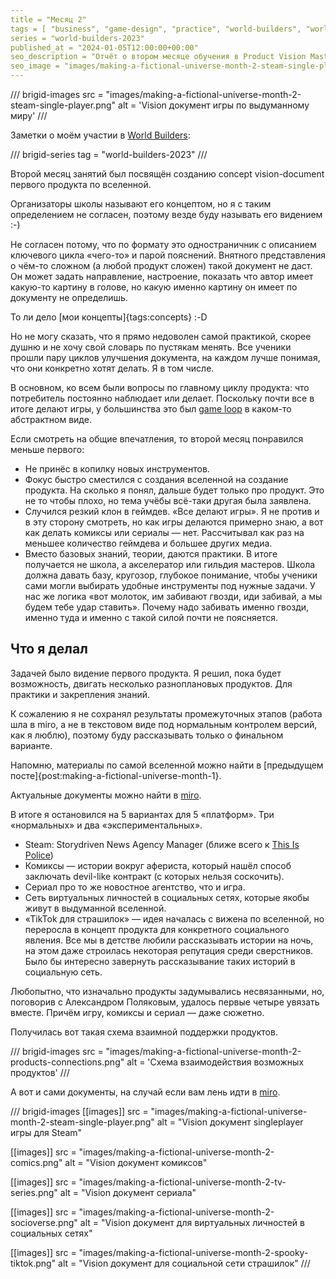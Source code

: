 ```yaml
---
title = "Месяц 2"
tags = [ "business", "game-design", "practice", "world-builders", "world-builders-2023"]
series = "world-builders-2023"
published_at = "2024-01-05T12:00:00+00:00"
seo_description = "Отчёт о втором месяце обучения в Product Vision Masters — школе по созданию вымышленных миров."
seo_image = "images/making-a-fictional-universe-month-2-steam-single-player.png"
---
```


/// brigid-images
src = "images/making-a-fictional-universe-month-2-steam-single-player.png"
alt = 'Vision документ игры по выдуманному миру'
///

Заметки о моём участии в [World Builders](https://madcrusader.com/worldbuilders):

/// brigid-series
tag = "world-builders-2023"
///

Второй месяц занятий был посвящён созданию concept vision-document первого продукта по вселенной.

Организаторы школы называют его концептом, но я с таким определением не согласен, поэтому везде буду называть его видением :-)

<!-- more -->

Не согласен потому, что по формату это одностраничник с описанием ключевого цикла «чего-то» и парой пояснений. Внятного представления о чём-то сложном (а любой продукт сложен) такой документ не даст. Он может задать направление, настроение, показать что автор имеет какую-то картину в голове, но какую именно картину он имеет по документу не определишь.

То ли дело [мои концепты]{tags:concepts} :-D

Но не могу сказать, что я прямо недоволен самой практикой, скорее душню и не хочу свой словарь по пустякам менять. Все ученики прошли пару циклов улучшения документа, на каждом лучше понимая, что они конкретно хотят делать. Я в том числе.

В основном, ко всем были вопросы по главному циклу продукта: что потребитель постоянно наблюдает или делает. Поскольку почти все в итоге делают игры, у большинства это был [game loop](https://de.wikipedia.org/wiki/Game_Loop) в каком-то абстрактном виде.

Если смотреть на общие впечатления, то второй месяц понравился меньше первого:

- Не принёс в копилку новых инструментов.
- Фокус быстро сместился с создания вселенной на создание продукта. На сколько я понял, дальше будет только про продукт. Это не то чтобы плохо, но тема учёбы всё-таки другая была заявлена.
- Случился резкий клон в геймдев. «Все делают игры». Я не против и в эту сторону смотреть, но как игры делаются примерно знаю, а вот как делать комиксы или сериалы — нет. Рассчитывал как раз на меньшее количество геймдева и большее других медиа.
- Вместо базовых знаний, теории, даются практики. В итоге получается не школа, а акселератор или гильдия мастеров. Школа должна давать базу, кругозор, глубокое понимание, чтобы ученики сами могли выбирать удобные инструменты под нужные задачи. У нас же логика «вот молоток, им забивают гвозди, иди забивай, а мы будем тебе удар ставить». Почему надо забивать именно гвозди, именно туда и именно с такой силой почти не поясняется.

## Что я делал

Задачей было видение первого продукта. Я решил, пока будет возможность, двигать несколько разноплановых продуктов. Для практики и закрепления знаний.

К сожалению я не сохранял результаты промежуточных этапов (работа шла в miro, а не в текстовом виде под нормальным контролем версий, как я люблю), поэтому буду рассказывать только о финальном варианте.

Напомню, материалы по самой вселенной можно найти в [предыдущем посте]{post:making-a-fictional-universe-month-1}.

Актуальные документы можно найти в [miro](https://miro.com/app/board/uXjVNHD9gRQ=/?share_link_id=514884083542).

В итоге я остановился на 5 вариантах для 5 «платформ». Три «нормальных» и два «экспериментальных».

- Steam: Storydriven News Agency Manager (ближе всего к [This Is Police](https://store.steampowered.com/app/443810/This_Is_the_Police/))
- Комиксы — истории вокруг афериста, который нашёл способ заключать devil-like контракт (с которых нельзя соскочить).
- Сериал про то же новостное агентство, что и игра.
- Сеть виртуальных личностей в социальных сетях, которые якобы живут в выдуманной вселенной.
- «TikTok для страшилок» — идея началась с вижена по вселенной, но переросла в концепт продукта для конкретного социального явления. Все мы в детстве любили рассказывать истории на ночь, на этом даже строилась некоторая репутация среди сверстников. Было бы интересно завернуть рассказывание таких историй в социальную сеть.

Любопытно, что изначально продукты задумывались несвязанными, но, поговорив с Александром Поляковым, удалось первые четыре увязать вместе. Причём игру, комиксы и сериал — даже сюжетно.

Получилась вот такая схема взаимной поддержки продуктов.

/// brigid-images
src = "images/making-a-fictional-universe-month-2-products-connections.png"
alt = 'Схема взаимодействия возможных продуктов'
///

А вот и сами документы, на случай если вам лень идти в [miro](https://miro.com/app/board/uXjVNHD9gRQ=/?share_link_id=514884083542).

/// brigid-images
[[images]]
src = "images/making-a-fictional-universe-month-2-steam-single-player.png"
alt = "Vision документ singleplayer игры для Steam"

[[images]]
src = "images/making-a-fictional-universe-month-2-comics.png"
alt = "Vision документ комиксов"

[[images]]
src = "images/making-a-fictional-universe-month-2-tv-series.png"
alt = "Vision документ сериала"

[[images]]
src = "images/making-a-fictional-universe-month-2-socioverse.png"
alt = "Vision документ для виртуальных личностей в социальных сетях"

[[images]]
src = "images/making-a-fictional-universe-month-2-spooky-tiktok.png"
alt = "Vision документ для социальной сети страшилок"
///
